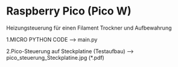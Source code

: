 # Raspberry Pico (Pico W)

Heizungsteuerung für einen Filament Trockner und Aufbewahrung

  1.MICRO PYTHON CODE --> main.py
  
  2.Pico-Steuerung auf Steckplatine (Testaufbau) --> pico_steuerung_Steckplatine.jpg (*.pdf)
  

